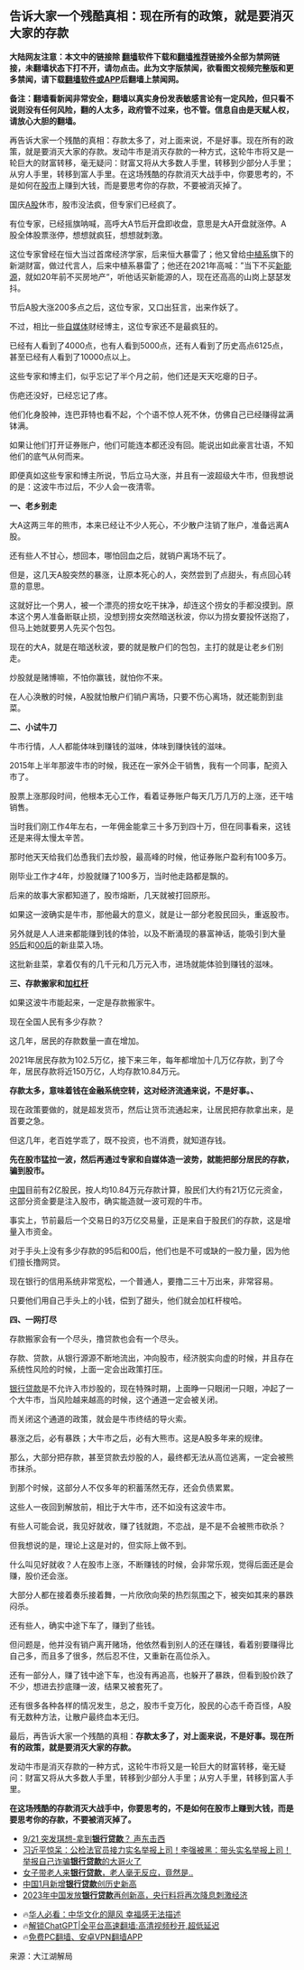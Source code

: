  <!-- 面包屑导航 --> <h2>告诉大家一个残酷真相：现在所有的政策，就是要消灭大家的存款</h2> <p class="notice"><b>大陆网友注意：本文中的链接除 <a href="https://github.com/bannedbook/fanqiang" >翻墙</a>软件下载和<a href="https://github.com/killgcd/justmysocks/blob/master/README.md">翻墙推荐</a>链接外全部为禁网链接，未翻墙状态下打不开，请勿点击。此为文字版禁闻，欲看图文视频完整版和更多禁闻，请下载<a href="https://github.com/bannedbook/fanqiang">翻墙软件或APP</a>后翻墙上禁闻网。</p><p>备注：翻墙看新闻非常安全，翻墙以真实身份发表敏感言论有一定风险，但只看不说则没有任何风险，翻的人太多，政府管不过来，也不管。信息自由是天赋人权，请放心大胆的翻墙。</b></p>  <div class="entry"> <p id="summary">再告诉大家一个残酷的真相：存款太多了，对上面来说，不是好事。现在所有的政策，就是要消灭大家的存款。发动牛市是消灭存款的一种方式，这轮牛市将又是一轮巨大的财富转移，毫无疑问：财富又将从大多数人手里，转移到少部分人手里；从穷人手里，转移到富人手里。在这场残酷的存款消灭大战手中，你要思考的，不是如何在<a href="https://www.bannedbook.org/bnews/tag/%e8%82%a1%e5%b8%82/" class="st_tag internal_tag" rel="tag" title="标签 股市 下的日志">股市</a>上赚到大钱，而是要思考你的存款，不要被消灭掉了。</p> <p>国庆<a href="https://www.bannedbook.org/bnews/tag/A%E8%82%A1/" class="st_tag internal_tag" rel="tag" title="标签 A股 下的日志">A股</a>休市，股市没法疯，但专家们已经疯了。</p> <p>有位专家，已经摇旗呐喊，高呼大A节后开盘即收盘，意思是大A开盘就涨停。A股全体股票涨停，想想就疯狂，想想就刺激。</p> <p>这位专家曾经在恒大当过首席经济学家，后来恒大暴雷了；他又曾给<a href="https://www.bannedbook.org/bnews/tag/%E4%B8%AD%E6%A4%8D%E7%B3%BB/" class="st_tag internal_tag" rel="tag" title="标签 中植系 下的日志">中植系</a>旗下的新湖财富，做过代言人，后来中植系暴雷了；他还在2021年高喊：”当下不买<a href="https://www.bannedbook.org/bnews/tag/%E6%96%B0%E8%83%BD%E6%BA%90/" class="st_tag internal_tag" rel="tag" title="标签 新能源 下的日志">新能源</a>，就如20年前不买房地产“，听他话买新能源的人，现在还高高的山岗上瑟瑟发抖。</p> <p>节后A股大涨200多点之后，这位专家，又口出狂言，出来作妖了。</p> <p>不过，相比一些<a href="https://www.bannedbook.org/bnews/tag/%e8%87%aa%e5%aa%92%e4%bd%93/" class="st_tag internal_tag" rel="tag" title="标签 自媒体 下的日志">自媒体</a>财经博主，这位专家还不是最疯狂的。</p> <p>已经有人看到了4000点，也有人看到5000点，还有人看到了历史高点6125点，甚至已经有人看到了10000点以上。</p> <p>这些专家和博主们，似乎忘记了半个月之前，他们还是天天吃瘪的日子。</p> <p>伤疤还没好，已经忘记了疼。</p> <p>他们化身股神，连巴菲特也看不起，个个语不惊人死不休，仿佛自己已经赚得盆满钵满。</p> <p>如果让他们打开证券账户，他们可能连本都还没有回。能说出如此豪言壮语，不知他们的底气从何而来。</p> <p>即便真如这些专家和博主所说，节后立马大涨，并且有一波超级大牛市，但我想说的是：这波牛市过后，不少人会一夜清零。</p> <p><strong>一、老乡别走</strong></p> <p>大A这两三年的熊市，本来已经让不少人死心，不少散户注销了账户，准备远离A股。</p> <p>还有些人不甘心，想回本，哪怕回血之后，就销户离场不玩了。</p> <p>但是，这几天A股突然的暴涨，让原本死心的人，突然尝到了点甜头，有点回心转意的意思。</p>  <p>这就好比一个男人，被一个漂亮的捞女吃干抹净，却连这个捞女的手都没摸到。原本这个男人准备断联止损，没想到捞女突然暗送秋波，你以为捞女要投怀送抱了，但马上她就要男人先买个包包。</p> <p>现在的大A，就是在暗送秋波，要的就是散户们的包包，主打的就是让老乡们别走。</p> <p>炒股就是赌博嘛，不怕你赢钱，就怕你不来。</p> <p>在人心涣散的时候，A股就怕散户们销户离场，只要不伤心离场，就还能割到韭菜。</p> <p><strong>二、小试牛刀</strong></p> <p>牛市行情，人人都能体味到赚钱的滋味，体味到赚快钱的滋味。</p> <p>2015年上半年那波牛市的时候，我还在一家外企干销售，我有一个同事，配资入市了。</p> <p>股票上涨那段时间，他根本无心工作，看着证券账户每天几万几万的上涨，还干啥销售。</p> <p>当时我们刚工作4年左右，一年佣金能拿三十多万到四十万，但在同事看来，这钱还是来得太慢太辛苦。</p> <p>那时他天天给我们怂恿我们去炒股，最高峰的时候，他证券账户盈利有100多万。</p> <p>刚毕业工作才4年，炒股就赚了100多万，当时他走路都是飘的。</p> <p>后来的故事大家都知道了，股市熔断，几天就被打回原形。</p> <p>如果这一波确实是牛市，那他最大的意义，就是让一部分老股民回头，重返股市。</p> <p>另外就是人人进来都能赚到钱的体验，以及不断涌现的暴富神话，能吸引到大量<a href="https://www.bannedbook.org/bnews/tag/95%E5%90%8E/" class="st_tag internal_tag" rel="tag" title="标签 95后 下的日志">95后</a>和<a href="https://www.bannedbook.org/bnews/tag/00%e5%90%8e/" class="st_tag internal_tag" rel="tag" title="标签 00后 下的日志">00后</a>的新韭菜入场。</p> <p>这批新韭菜，拿着仅有的几千元和几万元入市，进场就能体验到赚钱的滋味。</p> <p><strong>三、存款搬家和<a href="https://www.bannedbook.org/bnews/tag/%E5%8A%A0%E6%9D%A0%E6%9D%86/" class="st_tag internal_tag" rel="tag" title="标签 加杠杆 下的日志">加杠杆</a></strong></p>  <p>如果这波牛市能起来，一定是存款搬家牛。</p> <p>现在全国人民有多少存款？</p> <p>这几年，居民的存款数量一直在增加。</p> <p>2021年居民存款为102.5万亿，接下来三年，每年都增加十几万亿存款，到了今年，居民存款将近150万亿，人均存款10.84万元。</p> <p><strong>存款太多，意味着钱在金融系统空转，这对经济流通来说，不是好事。、</strong></p> <p>现在政策要做的，就是超发货币，然后让货币流通起来，让居民把存款拿出来，是首要之急。</p> <p>但这几年，老百姓学乖了，既不投资，也不消费，就知道存钱。</p> <p><strong>先在股市猛拉一波，然后再通过专家和自媒体造一波势，就能把部分居民的存款，骗到股市。</strong></p> <p><span class='wp_keywordlink_affiliate'><a href="https://www.bannedbook.org/" title="中国" target="_blank">中国</a></span>目前有2亿股民，按人均10.84万元存款计算，股民们大约有21万亿元资金，这部分资金要是注入股市，确实能造就一波可观的牛市。</p> <p>事实上，节前最后一个交易日的3万亿交易量，正是来自于股民们的存款，这是增量入市资金。</p> <p>对于手头上没有多少存款的95后和00后，他们也是不可或缺的一股力量，因为他们擅长撸网贷。</p> <p>现在银行的信用系统非常宽松，一个普通人，要撸二三十万出来，非常容易。</p> <p>只要他们用自己手头上的小钱，偿到了甜头，他们就会加杠杆梭哈。</p> <p><strong>四、一网打尽</strong></p> <p>存款搬家会有一个尽头，撸贷款也会有一个尽头。</p> <p>存款、贷款，从银行源源不断地流出，冲向股市，经济脱实向虚的时候，并且存在系统性风险的时候，上面一定会出政策打压。</p>  <p><a href="https://www.bannedbook.org/bnews/tag/%E9%93%B6%E8%A1%8C%E8%B4%B7%E6%AC%BE/" class="st_tag internal_tag" rel="tag" title="标签 银行贷款 下的日志">银行贷款</a>是不允许入市炒股的，现在特殊时期，上面睁一只眼闭一只眼，冲起了一个大牛市，当风险越来越高的时候，这个通道一定会被关闭。</p> <p>而关闭这个通道的政策，就会是牛市终结的导火索。</p> <p>暴涨之后，必有暴跌；大牛市之后，必有大熊市。这是A股多年来的规律。</p> <p>那么，大部分把存款，甚至贷款去炒股的人，最终都无法从高位逃离，一定会被熊市抹杀。</p> <p>到那个时候，这部分人不仅多年的积蓄荡然无存，还会负债累累。</p> <p>这些人一夜回到解放前，相比于大牛市，还不如没有这波牛市。</p> <p>有些人可能会说，我见好就收，赚了钱就跑，不恋战，是不是不会被熊市砍杀？</p> <p>但我想说的是，理论上这是对的，但实际上做不到。</p> <p>什么叫见好就收？人在股市上涨，不断赚钱的时候，会非常乐观，觉得后面还是会赚，股价还会涨。</p> <p>大部分人都在接着奏乐接着舞，一片欣欣向荣的热烈氛围之下，被突如其来的暴跌闷杀。</p> <p>还有些人，确实中途下车了，赚到了些钱。</p> <p>但问题是，他并没有销户离开赌场，他依然看到别人的还在赚钱，看着别要赚得比自己多，而且多了很多，然后忍不住，又重新在高位杀入。</p> <p>还有一部分人，赚了钱中途下车，也没有再追高，也躲开了暴跌，但看到股价跌了不少，想进去抄底赚一波，结果又被套死了。</p> <p>还有很多各种各样的情况发生，总之，股市千变万化，股民的心态千奇百怪，A股有无数种方法，让散户最终血本无归。</p> <p>最后，再告诉大家一个残酷的真相：<strong>存款太多了，对上面来说，不是好事。现在所有的政策，就是要消灭大家的存款。</strong></p> <p>发动牛市是消灭存款的一种方式，这轮牛市将又是一轮巨大的财富转移，毫无疑问：财富又将从大多数人手里，转移到少部分人手里；从穷人手里，转移到富人手里。</p>  <p><strong>在这场残酷的存款消灭大战手中，你要思考的，不是如何在股市上赚到大钱，而是要思考你的存款，不要被消灭掉了。</strong></p> <!--<div id="taboola-mid-1"></div>--><ul class='op-related-articles' title='相关阅读'> <li><a href='https://www.bannedbook.org/bnews/taiwannews/20240921/2091860.html' target='_blank'>9/21 突发琪想-拿到<b>银行贷款</b>？ 声东击西</a></li> <li><a href='https://www.bannedbook.org/bnews/comments/20240811/2073247.html' target='_blank'>习近平惊呆：公检法官员接力实名举报上司！李强被黑：带头实名举报上司！举报自己诈骗<b>银行贷款</b>的大哥火了</a></li> <li><a href='https://www.bannedbook.org/bnews/worldnews/20240418/2026506.html' target='_blank'>女子带老人来<b>银行贷款</b>，老人毫无反应，竟然是..</a></li> <li><a href='https://www.bannedbook.org/bnews/headline/20240210/1999209.html' target='_blank'>中国1月新增<b>银行贷款</b>创历史新高</a></li> <li><a href='https://www.bannedbook.org/bnews/headline/20240112/1987076.html' target='_blank'>2023年中国发放<b>银行贷款</b>再创新高，央行料将再次降息刺激经济</a></li> </ul> <ul class="texttj"> <!--<li>🔥<a href="https://www.bannedbook.org/bnews/ssgc/20230219/1850782.html" target="_blank">法国犹太老板：神告诉我们，只有一位中国人能救人类</a></li>--> <li>🔥<a href="https://www.bannedbook.org/bnews/comments/20220220/1694796.html" target="_blank">华人必看：中华文化的飓风 幸福感无法描述</a></li> <li>🔥<a href="https://github.com/bannedbook/fanqiang/wiki/V2ray%E6%9C%BA%E5%9C%BA" target="_blank">解锁ChatGPT|全平台高速翻墙:高清视频秒开,超低延迟</a></li> <li>🔥<a href="https://github.com/bannedbook/fanqiang/wiki/%E7%A6%81%E9%97%BB%E7%BD%91%E5%AE%89%E5%8D%93%E7%BF%BB%E5%A2%99%E6%96%B0%E9%97%BBAPP" target="_blank">免费PC翻墙、安卓VPN翻墙APP</a></li> </ul><p class="src-info">来源：大江湖解局 </p><a name='sharetosocial'></a> <div style="margin-bottom:5px;padding-bottom:5px;clear:both"> <div id="archive-pix-1" class="banner-ads"> <!-- AuctionX Display platform tag START --> <div id="27602x728x90x621x_ADSLOT1" clicktrack="%%CLICK_URL_ESC%%"></div>  <!-- AuctionX Display platform tag END --> </div> <div id="archive-pix-2" class="banner-ads"> <!-- AuctionX Display platform tag START --> <div id="27556x300x250x621x_ADSLOT1" clicktrack="%%CLICK_URL_ESC%%" style="margin:0 auto;text-align:center"></div>  <!-- AuctionX Display platform tag END --> </div> </div>  <div id="archive-pix-1" class="banner-ads"> <!-- AuctionX Display platform tag START --> <div id="27603x728x90x621x_ADSLOT1" clicktrack="%%CLICK_URL_ESC%%"></div>  <!-- AuctionX Display platform tag END --> </div> </div><!--END ENTRY--> 